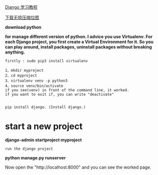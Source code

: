 [Django 学习教程](https://simpleisbetterthancomplex.com/series/beginners-guide/1.11/)

[下载无损压缩位图](https://www.toptal.com/designers/subtlepatterns/)

**download python**

**for manage different version of python. I advice you use Virtualenv. For each Django project, you first create a Virtual Environment for it. So you can play around, install packages, uninstall packages without breaking anything.**

```
firstly : sudo pip3 install virtualenv

1、mkdir myproject 
2、cd myproject
3、virtualenv venv -p python3
4、source venv/bin/activate
if you see(venv) in front of the command line, it worked.
if you want to exit if, you can write "deactivate"


pip install django. (Install django.)

```
# start a new project 

**django-admin startproject myproject**

```
run the django project 
```

**python manage.py runserver**

Now open the "http://localhost:8000" and you can see the worked page.
